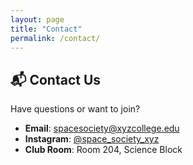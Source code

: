 ```yaml
---
layout: page
title: "Contact"
permalink: /contact/
---
```


## 📬 Contact Us

Have questions or want to join?

- **Email**: spacesociety@xyzcollege.edu  
- **Instagram**: [@space_society_xyz](https://instagram.com)  
- **Club Room**: Room 204, Science Block
